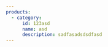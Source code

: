 ```yaml
---
products:
  - category:
      id: 123asd
      name: asd
      description: sadfasadsdsdfasd
---
```

